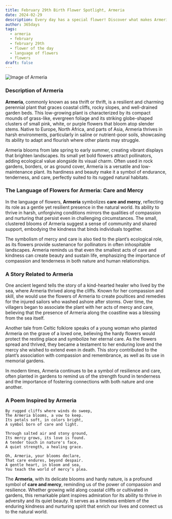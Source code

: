 ```yaml
---
title: February 29th Birth Flower Spotlight, Armeria
date: 2024-02-29
description: Every day has a special flower! Discover what makes Armeria unique as today’s birth flower and its symbolic meaning.
author: 365days
tags:
  - armeria
  - february
  - february 29th
  - flower of the day
  - language of flowers
  - flowers
draft: false
---
```



![Image of Armeria](https://cdn.pixabay.com/photo/2019/05/02/18/43/thrift-4174262_640.jpg#center)


### Description of Armeria

**Armeria**, commonly known as sea thrift or thrift, is a resilient and charming perennial plant that graces coastal cliffs, rocky slopes, and well-drained garden beds. This low-growing plant is characterized by its compact mounds of grass-like, evergreen foliage and its striking globe-shaped clusters of small pink, white, or purple flowers that bloom atop slender stems. Native to Europe, North Africa, and parts of Asia, Armeria thrives in harsh environments, particularly in saline or nutrient-poor soils, showcasing its ability to adapt and flourish where other plants may struggle.

Armeria blooms from late spring to early summer, creating vibrant displays that brighten landscapes. Its small yet bold flowers attract pollinators, adding ecological value alongside its visual charm. Often used in rock gardens, borders, or as ground cover, Armeria is a versatile and low-maintenance plant. Its hardiness and beauty make it a symbol of endurance, tenderness, and care, perfectly suited to its rugged natural habitats.

### The Language of Flowers for Armeria: Care and Mercy

In the language of flowers, **Armeria** symbolizes **care and mercy**, reflecting its role as a gentle yet resilient presence in the natural world. Its ability to thrive in harsh, unforgiving conditions mirrors the qualities of compassion and nurturing that persist even in challenging circumstances. The small, clustered blooms of Armeria suggest a sense of community and shared support, embodying the kindness that binds individuals together.

The symbolism of mercy and care is also tied to the plant’s ecological role, as its flowers provide sustenance for pollinators in often inhospitable landscapes. Armeria reminds us that even the smallest acts of care and kindness can create beauty and sustain life, emphasizing the importance of compassion and tenderness in both nature and human relationships.

### A Story Related to Armeria

One ancient legend tells the story of a kind-hearted healer who lived by the sea, where Armeria thrived along the cliffs. Known for her compassion and skill, she would use the flowers of Armeria to create poultices and remedies for the injured sailors who washed ashore after storms. Over time, the villagers began to associate the plant with her acts of mercy and care, believing that the presence of Armeria along the coastline was a blessing from the sea itself.

Another tale from Celtic folklore speaks of a young woman who planted Armeria on the grave of a loved one, believing the hardy flowers would protect the resting place and symbolize her eternal care. As the flowers spread and thrived, they became a testament to her enduring love and the mercy she wished to extend even in death. This story contributed to the plant’s association with compassion and remembrance, as well as its use in memorial gardens.

In modern times, Armeria continues to be a symbol of resilience and care, often planted in gardens to remind us of the strength found in tenderness and the importance of fostering connections with both nature and one another.

### A Poem Inspired by Armeria

```
By rugged cliffs where winds do sweep,  
The Armeria blooms, a vow to keep.  
Its petals soft, in colors bright,  
A symbol born of care and light.  

Through salted air and stony ground,  
Its mercy grows, its love is found.  
A tender touch in nature's face,  
A quiet strength, a healing grace.  

Oh, Armeria, your blooms declare,  
That care endures, beyond despair.  
A gentle heart, in bloom and sea,  
You teach the world of mercy’s plea.  
```

The **Armeria**, with its delicate blooms and hardy nature, is a profound symbol of **care and mercy**, reminding us of the power of compassion and resilience. Whether growing wild along coastal cliffs or cultivated in gardens, this remarkable plant inspires admiration for its ability to thrive in adversity and its quiet beauty. It serves as a timeless emblem of the enduring kindness and nurturing spirit that enrich our lives and connect us to the natural world.


